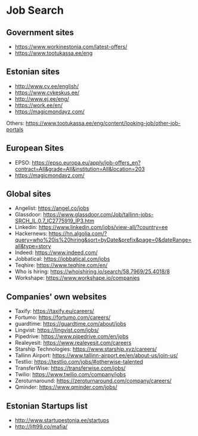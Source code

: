 # Job Search

## Government sites

* https://www.workinestonia.com/latest-offers/
* https://www.tootukassa.ee/eng

## Estonian sites

* http://www.cv.ee/english/
* https://www.cvkeskus.ee/
* http://www.ej.ee/eng/
* https://work.ee/en/
* https://magicmondayz.com/

Others: https://www.tootukassa.ee/eng/content/looking-job/other-job-portals

## European Sites

* EPSO: https://epso.europa.eu/apply/job-offers_en?contract=All&grade=All&institution=All&location=203
* https://magicmondayz.com/

## Global sites

* Angelist: https://angel.co/jobs
* Glassdoor: https://www.glassdoor.com/Job/tallinn-jobs-SRCH_IL.0,7_IC2775919_IP3.htm
* Linkedin: https://www.linkedin.com/jobs/view-all/?country=ee
* Hackernews: https://hn.algolia.com/?query=who%20is%20hiring&sort=byDate&prefix&page=0&dateRange=all&type=story
* Indeed: https://www.indeed.com/
* Jobbatical: https://jobbatical.com/jobs
* Teqhire: https://www.teqhire.com/en/
* Who is hiring: https://whoishiring.io/search/58.7969/25.4018/8
* Workshape: https://www.workshape.io/companies

## Companies' own websites

* Taxify: https://taxify.eu/careers/
* Fortumo: https://fortumo.com/careers/
* guardtime: https://guardtime.com/about/jobs
* Lingvist: https://lingvist.com/jobs/
* Pipedrive: https://www.pipedrive.com/en/jobs
* Realeyesit: https://www.realeyesit.com/careers
* Starship Technologies: https://www.starship.xyz/careers/
* Tallinn Airport: https://www.tallinn-airport.ee/en/about-us/join-us/
* Testlio: https://testlio.com/jobs/#otherwise-talented
* TransferWise: https://transferwise.com/jobs/
* Twilio: https://www.twilio.com/company/jobs
* Zeroturnaround: https://zeroturnaround.com/company/careers/
* Qminder: https://www.qminder.com/jobs/

## Estonian Startups list

* http://www.startupestonia.ee/startups
* http://lift99.co/mafia/
